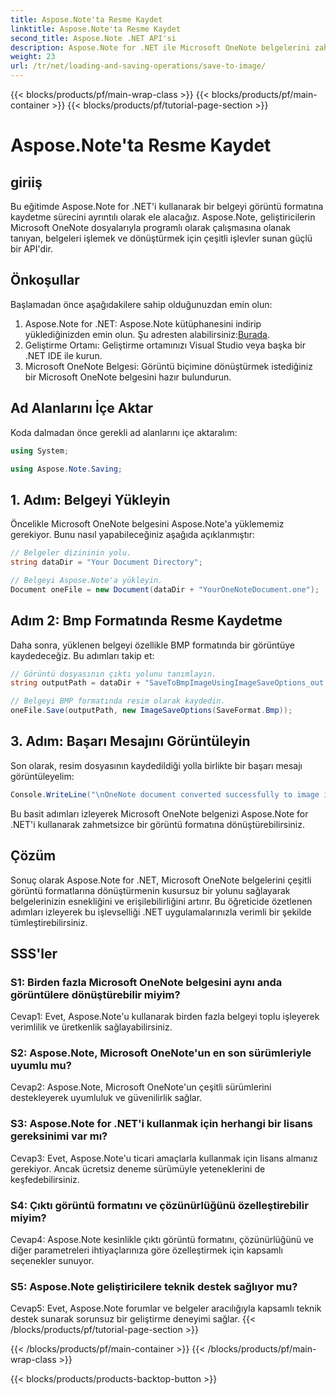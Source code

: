 ```yaml
---
title: Aspose.Note'ta Resme Kaydet
linktitle: Aspose.Note'ta Resme Kaydet
second_title: Aspose.Note .NET API'si
description: Aspose.Note for .NET ile Microsoft OneNote belgelerini zahmetsizce BMP'deki görüntü formatına dönüştürün. Sorunsuz entegrasyon, kolay adımlar ve sağlam işlevsellik.
weight: 23
url: /tr/net/loading-and-saving-operations/save-to-image/
---
```


{{< blocks/products/pf/main-wrap-class >}}
{{< blocks/products/pf/main-container >}}
{{< blocks/products/pf/tutorial-page-section >}}

# Aspose.Note'ta Resme Kaydet

## giriiş

Bu eğitimde Aspose.Note for .NET'i kullanarak bir belgeyi görüntü formatına kaydetme sürecini ayrıntılı olarak ele alacağız. Aspose.Note, geliştiricilerin Microsoft OneNote dosyalarıyla programlı olarak çalışmasına olanak tanıyan, belgeleri işlemek ve dönüştürmek için çeşitli işlevler sunan güçlü bir API'dir.

## Önkoşullar

Başlamadan önce aşağıdakilere sahip olduğunuzdan emin olun:

1.  Aspose.Note for .NET: Aspose.Note kütüphanesini indirip yüklediğinizden emin olun. Şu adresten alabilirsiniz:[Burada](https://releases.aspose.com/note/net/).
2. Geliştirme Ortamı: Geliştirme ortamınızı Visual Studio veya başka bir .NET IDE ile kurun.
3. Microsoft OneNote Belgesi: Görüntü biçimine dönüştürmek istediğiniz bir Microsoft OneNote belgesini hazır bulundurun.

## Ad Alanlarını İçe Aktar

Koda dalmadan önce gerekli ad alanlarını içe aktaralım:

```csharp
using System;

using Aspose.Note.Saving;
```

## 1. Adım: Belgeyi Yükleyin

Öncelikle Microsoft OneNote belgesini Aspose.Note'a yüklememiz gerekiyor. Bunu nasıl yapabileceğiniz aşağıda açıklanmıştır:

```csharp
// Belgeler dizininin yolu.
string dataDir = "Your Document Directory";

// Belgeyi Aspose.Note'a yükleyin.
Document oneFile = new Document(dataDir + "YourOneNoteDocument.one");
```

## Adım 2: Bmp Formatında Resme Kaydetme

Daha sonra, yüklenen belgeyi özellikle BMP formatında bir görüntüye kaydedeceğiz. Bu adımları takip et:

```csharp
// Görüntü dosyasının çıktı yolunu tanımlayın.
string outputPath = dataDir + "SaveToBmpImageUsingImageSaveOptions_out.bmp";

// Belgeyi BMP formatında resim olarak kaydedin.
oneFile.Save(outputPath, new ImageSaveOptions(SaveFormat.Bmp));
```

## 3. Adım: Başarı Mesajını Görüntüleyin

Son olarak, resim dosyasının kaydedildiği yolla birlikte bir başarı mesajı görüntüleyelim:

```csharp
Console.WriteLine("\nOneNote document converted successfully to image in BMP format.\nFile saved at " + outputPath);
```

Bu basit adımları izleyerek Microsoft OneNote belgenizi Aspose.Note for .NET'i kullanarak zahmetsizce bir görüntü formatına dönüştürebilirsiniz.

## Çözüm

Sonuç olarak Aspose.Note for .NET, Microsoft OneNote belgelerini çeşitli görüntü formatlarına dönüştürmenin kusursuz bir yolunu sağlayarak belgelerinizin esnekliğini ve erişilebilirliğini artırır. Bu öğreticide özetlenen adımları izleyerek bu işlevselliği .NET uygulamalarınızla verimli bir şekilde tümleştirebilirsiniz.

## SSS'ler

### S1: Birden fazla Microsoft OneNote belgesini aynı anda görüntülere dönüştürebilir miyim?

Cevap1: Evet, Aspose.Note'u kullanarak birden fazla belgeyi toplu işleyerek verimlilik ve üretkenlik sağlayabilirsiniz.

### S2: Aspose.Note, Microsoft OneNote'un en son sürümleriyle uyumlu mu?

Cevap2: Aspose.Note, Microsoft OneNote'un çeşitli sürümlerini destekleyerek uyumluluk ve güvenilirlik sağlar.

### S3: Aspose.Note for .NET'i kullanmak için herhangi bir lisans gereksinimi var mı?

Cevap3: Evet, Aspose.Note'u ticari amaçlarla kullanmak için lisans almanız gerekiyor. Ancak ücretsiz deneme sürümüyle yeteneklerini de keşfedebilirsiniz.

### S4: Çıktı görüntü formatını ve çözünürlüğünü özelleştirebilir miyim?

Cevap4: Aspose.Note kesinlikle çıktı görüntü formatını, çözünürlüğünü ve diğer parametreleri ihtiyaçlarınıza göre özelleştirmek için kapsamlı seçenekler sunuyor.

### S5: Aspose.Note geliştiricilere teknik destek sağlıyor mu?

Cevap5: Evet, Aspose.Note forumlar ve belgeler aracılığıyla kapsamlı teknik destek sunarak sorunsuz bir geliştirme deneyimi sağlar.
{{< /blocks/products/pf/tutorial-page-section >}}

{{< /blocks/products/pf/main-container >}}
{{< /blocks/products/pf/main-wrap-class >}}

{{< blocks/products/products-backtop-button >}}
